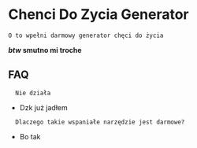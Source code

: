 # Chenci Do Zycia Generator
```
O to wpełni darmowy generator chęci do życia 
```

***btw* smutno mi troche**

## FAQ
```
  Nie działa
```
* Dzk już jadłem
```
  Dlaczego takie wspaniałe narzędzie jest darmowe?
```
* Bo tak


